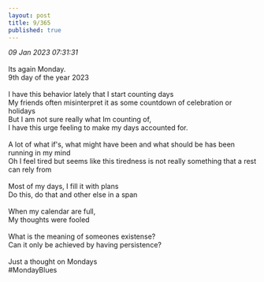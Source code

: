 ```yaml
---
layout: post
title: 9/365
published: true
---
```

_09 Jan 2023 07:31:31_
<br>
<br>
Its again Monday.
<br>
9th day of the year 2023
<br>
<br>
I have this behavior lately that I start counting days
<br>
My friends often misinterpret it as some countdown of celebration or holidays
<br>
But I am not sure really what Im counting of,
<br>
I have this urge feeling to make my days accounted for.
<br>
<br>
A lot of what if's, what might have been and what should be has been running in my mind
<br>
Oh I feel tired but seems like this tiredness is not really something that a rest can rely from
<br>
<br>
Most of my days, I fill it with plans
<br>
Do this, do that and other else in a span
<br>
<br>
When my calendar are full,
<br>
My thoughts were fooled
<br>
<br>
What is the meaning of someones existense?
<br>
Can it only be achieved by having persistence? 
<br>
<br>
Just a thought on Mondays
<br>
#MondayBlues

